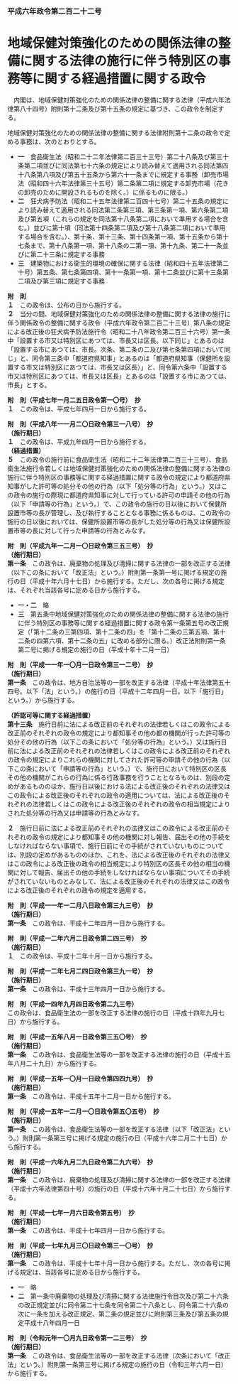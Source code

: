 ### 平成六年政令第二百二十二号  
# 地域保健対策強化のための関係法律の整備に関する法律の施行に伴う特別区の事務等に関する経過措置に関する政令  
　内閣は、地域保健対策強化のための関係法律の整備に関する法律（平成六年法律第八十四号）附則第十二条及び第十五条の規定に基づき、この政令を制定する。  
  
地域保健対策強化のための関係法律の整備に関する法律附則第十二条の政令で定める事務は、次のとおりとする。  
* **一**　食品衛生法（昭和二十二年法律第二百三十三号）第二十八条及び第三十条第二項並びに同法第七十六条の規定により読み替えて適用される同法第四十八条第八項及び第五十五条から第六十一条までに規定する事務（卸売市場法（昭和四十六年法律第三十五号）第二条第二項に規定する卸売市場（花きの卸売のために開設されるものを除く。）に係るものに限る。）  
* **二**　狂犬病予防法（昭和二十五年法律第二百四十七号）第二十五条の規定により読み替えて適用される同法第二条第三項、第三条第一項、第六条第二項及び第五項（これらの規定を同法第十八条第二項において準用する場合を含む。）並びに第十項（同法第十四条第二項及び第十八条第二項において準用する場合を含む。）、第十条、第十三条、第十四条第一項、第十五条から第十七条まで、第十八条第一項、第十八条の二第一項、第十九条、第二十一条並びに第二十三条に規定する事務  
* **三**　建築物における衛生的環境の確保に関する法律（昭和四十五年法律第二十号）第五条、第七条第四項、第十一条第一項、第十二条並びに第十三条第二項及び第三項に規定する事務  
  
**附　則**  
**１**　この政令は、公布の日から施行する。  
**２**　当分の間、地域保健対策強化のための関係法律の整備に関する法律の施行に伴う関係政令の整備に関する政令（平成六年政令第二百二十三号）第八条の規定による改正後の狂犬病予防法施行令（昭和二十八年政令第二百三十六号）第一条中「設置する市又は特別区にあつては、市長又は区長。以下同じ」とあるのは「設置する市にあつては、市長。次条、第二条の二及び第七条第四項において同じ」と、同令第三条中「都道府県知事」とあるのは「都道府県知事（保健所を設置する市又は特別区にあつては、市長又は区長）」と、同令第六条中「設置する市又は特別区にあつては、市長又は区長」とあるのは「設置する市にあつては、市長」とする。  
  
**附　則（平成七年一月二五日政令第一〇号）　抄**  
**１**　この政令は、平成七年四月一日から施行する。  
  
**附　則（平成八年一一月二〇日政令第三一八号）　抄**  
**（施行期日）**  
**１**　この政令は、平成九年四月一日から施行する。  
**（経過措置）**  
**５**　この政令の施行前に食品衛生法（昭和二十二年法律第二百三十三号）、食品衛生法施行令若しくは地域保健対策強化のための関係法律の整備に関する法律の施行に伴う特別区の事務等に関する経過措置に関する政令の規定により都道府県知事がした許可等の処分その他の行為（以下「処分等の行為」という。）又はこの政令の施行の際現に都道府県知事に対して行っている許可の申請その他の行為（以下「申請等の行為」という。）で、この政令の施行の日以後において保健所設置市等の長が管理し、及び執行することとなる事務に係るものは、この政令の施行の日以後においては、保健所設置市等の長がした処分等の行為又は保健所設置市等の長に対して行った申請等の行為とみなす。  
  
**附　則（平成九年一二月一〇日政令第三五三号）　抄**  
**（施行期日）**  
**第一条**　この政令は、廃棄物の処理及び清掃に関する法律の一部を改正する法律（以下この条において「改正法」という。）附則第一条第一号に掲げる規定の施行の日（平成十年六月十七日）から施行する。ただし、次の各号に掲げる規定は、それぞれ当該各号に定める日から施行する。  
* **一・二**　略  
* **三**　第五条中地域保健対策強化のための関係法律の整備に関する法律の施行に伴う特別区の事務等に関する経過措置に関する政令第一条第五号の改正規定（「第十二条の三第四項、第十二条の四」を「第十二条の三第五項、第十二条の四第六項、第十二条の五」に改める部分に限る。）改正法附則第一条第二号に掲げる規定の施行の日（平成十年十二月一日）  
  
**附　則（平成一一年一〇月一日政令第三一二号）　抄**  
**（施行期日）**  
**第一条**　この政令は、地方自治法等の一部を改正する法律（平成十年法律第五十四号。以下「法」という。）の施行の日（平成十二年四月一日。以下「施行日」という。）から施行する。  
  
**（許認可等に関する経過措置）**  
**第十三条**　施行日前に法による改正前のそれぞれの法律若しくはこの政令による改正前のそれぞれの政令の規定により都知事その他の都の機関が行った許可等の処分その他の行為（以下この条において「処分等の行為」という。）又は施行日前に法による改正前のそれぞれの法律若しくはこの政令による改正前のそれぞれの政令の規定によりこれらの機関に対してされた許可等の申請その他の行為（以下この条において「申請等の行為」という。）で、施行日において特別区の区長その他の機関がこれらの行為に係る行政事務を行うこととなるものは、別段の定めがあるもののほか、施行日以後における法による改正後のそれぞれの法律又はこの政令による改正後のそれぞれの政令の適用については、法による改正後のそれぞれの法律若しくはこの政令による改正後のそれぞれの政令の相当規定によりされた処分等の行為又は申請等の行為とみなす。  
  
**２**　施行日前に法による改正前のそれぞれの法律又はこの政令による改正前のそれぞれの政令の規定により都知事その他の機関に対し報告、届出その他の手続をしなければならない事項で、施行日前にその手続がされていないものについては、別段の定めがあるもののほか、これを、法による改正後のそれぞれの法律又はこの政令による改正後の政令の相当規定により特別区の区長その他の相当の機関に対して報告、届出その他の手続をしなければならない事項についてその手続がされていないものとみなして、法による改正後のそれぞれの法律又はこの政令による改正後のそれぞれの政令の規定を適用する。  
  
**附　則（平成一一年一二月八日政令第三九三号）　抄**  
**（施行期日）**  
**第一条**　この政令は、平成十二年四月一日から施行する。  
  
**附　則（平成一二年六月二日政令第二四三号）　抄**  
**（施行期日）**  
**１**　この政令は、平成十二年十月一日から施行する。  
  
**附　則（平成一二年七月二四日政令第三九一号）　抄**  
**（施行期日）**  
**第一条**　この政令は、平成十三年四月一日から施行する。  
  
**附　則（平成一四年九月四日政令第二九三号）**  
この政令は、食品衛生法の一部を改正する法律の施行の日（平成十四年九月七日）から施行する。  
  
**附　則（平成一五年八月一日政令第三五〇号）　抄**  
**（施行期日）**  
**第一条**　この政令は、食品衛生法等の一部を改正する法律の施行の日（平成十五年八月二十九日）から施行する。  
  
**附　則（平成一五年一〇月一日政令第四四九号）　抄**  
**（施行期日）**  
**第一条**　この政令は、平成十五年十二月一日から施行する。  
  
**附　則（平成一五年一二月一〇日政令第五〇五号）　抄**  
**（施行期日）**  
**第一条**　この政令は、食品衛生法等の一部を改正する法律（以下「改正法」という。）附則第一条第三号に掲げる規定の施行の日（平成十六年二月二十七日）から施行する。  
  
**附　則（平成一六年九月二九日政令第二九六号）　抄**  
**（施行期日）**  
**第一条**　この政令は、廃棄物の処理及び清掃に関する法律の一部を改正する法律（平成十六年法律第四十号）の施行の日（平成十六年十月二十七日）から施行する。  
  
**附　則（平成一七年一月六日政令第五号）　抄**  
**（施行期日）**  
**第一条**　この政令は、平成十七年四月一日から施行する。  
  
**附　則（平成一七年九月三〇日政令第三一〇号）　抄**  
**（施行期日）**  
**第一条**　この政令は、平成十七年十月一日から施行する。ただし、次の各号に掲げる規定は、当該各号に定める日から施行する。  
* **一**　略  
* **二**　第一条中廃棄物の処理及び清掃に関する法律施行令目次及び第二十六条の改正規定並びに同令第二十七条を同令第二十八条とし、同令第二十六条の次に一条を加える改正規定、第二条の規定並びに附則第三条及び第五条の規定平成十八年四月一日  
  
**附　則（令和元年一〇月九日政令第一二三号）　抄**  
**（施行期日）**  
**第一条**　この政令は、食品衛生法等の一部を改正する法律（次条において「改正法」という。）附則第一条第三号に掲げる規定の施行の日（令和三年六月一日）から施行する。  
  
